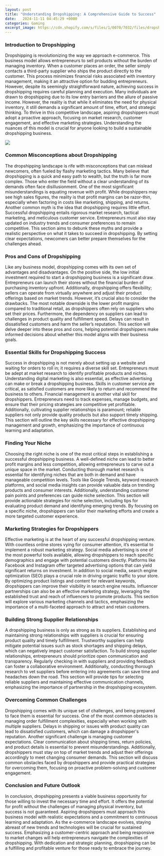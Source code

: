 ```yaml
---
layout: post
title: "Understanding Dropshipping: A Comprehensive Guide to Success"
date:   2024-11-11 04:45:29 +0000
categories: Gaming
excerpt_image: https://cdn.shopify.com/s/files/1/0070/7032/files/dropshipping-explained.jpg?v=1575329767
---
```


### Introduction to Dropshipping
Dropshipping is revolutionizing the way we approach e-commerce. This business model allows entrepreneurs to sell products without the burden of managing inventory. When a customer places an order, the seller simply contacts a third-party supplier who ships the product directly to the customer. This process minimizes financial risks associated with inventory management, making it an attractive option for budding entrepreneurs. However, despite its seemingly straightforward nature, achieving success in dropshipping requires careful planning and execution.
Many individuals are drawn to dropshipping due to its low entry barriers and the allure of passive income. However, the reality is that while it eliminates the need for physical inventory, it still demands a significant amount of time, effort, and strategic thinking. To thrive in this competitive landscape, aspiring dropshippers must adopt a proactive approach, focusing on market research, customer engagement, and effective marketing strategies. Understanding the nuances of this model is crucial for anyone looking to build a sustainable dropshipping business.

![](https://cdn.shopify.com/s/files/1/0070/7032/files/dropshipping-explained.jpg?v=1575329767)
### Common Misconceptions about Dropshipping
The dropshipping landscape is rife with misconceptions that can mislead newcomers, often fueled by flashy marketing tactics. Many believe that dropshipping is a quick and easy path to wealth, but the truth is far more complex. Those who enter the field without a clear understanding of its demands often face disillusionment. One of the most significant misunderstandings is equating revenue with profit. While dropshippers may see high sales figures, the reality is that profit margins can be razor-thin, especially when factoring in costs like marketing, shipping, and returns.
Another common myth is the idea that dropshipping requires little effort. Successful dropshipping entails rigorous market research, tactical marketing, and meticulous customer service. Entrepreneurs must also stay updated on industry trends and consumer preferences to remain competitive. This section aims to debunk these myths and provide a realistic perspective on what it takes to succeed in dropshipping. By setting clear expectations, newcomers can better prepare themselves for the challenges ahead.
### Pros and Cons of Dropshipping
Like any business model, dropshipping comes with its own set of advantages and disadvantages. On the positive side, the low initial investment required to start a dropshipping business is a significant draw. Entrepreneurs can launch their stores without the financial burden of purchasing inventory upfront. Additionally, dropshipping offers flexibility; sellers can operate from virtually anywhere and adjust their product offerings based on market trends.
However, it’s crucial also to consider the drawbacks. The most notable downside is the lower profit margins compared to traditional retail, as dropshippers often rely on suppliers who set their prices. Furthermore, the dependency on suppliers can lead to challenges in product quality and fulfillment speed. Delays can result in dissatisfied customers and harm the seller’s reputation. This section will delve deeper into these pros and cons, helping potential dropshippers make informed decisions about whether this model aligns with their business goals.
### Essential Skills for Dropshipping Success
Success in dropshipping is not merely about setting up a website and waiting for orders to roll in; it requires a diverse skill set. Entrepreneurs must be adept at market research to identify profitable products and niches. Understanding digital marketing is also essential, as effective advertising can make or break a dropshipping business. Skills in customer service are critical, as satisfied customers are more likely to return and recommend the business to others.
Financial management is another vital skill for dropshippers. Entrepreneurs need to track expenses, manage budgets, and ensure that their pricing strategies are competitive yet profitable. Additionally, cultivating supplier relationships is paramount; reliable suppliers not only provide quality products but also support timely shipping. This section will outline the key skills necessary for effective dropshipping management and growth, emphasizing the importance of continuous learning and adaptation.
### Finding Your Niche
Choosing the right niche is one of the most critical steps in establishing a successful dropshipping business. A well-defined niche can lead to better profit margins and less competition, allowing entrepreneurs to carve out a unique space in the market. Conducting thorough market research is essential for identifying niches that are both in demand and have manageable competition levels.
Tools like Google Trends, keyword research platforms, and social media insights can provide valuable data on trending products and consumer interests. Additionally, understanding customer pain points and preferences can guide niche selection. This section will provide actionable strategies for niche selection, including tips for evaluating product demand and identifying emerging trends. By focusing on a specific niche, dropshippers can tailor their marketing efforts and create a more targeted customer experience.
### Marketing Strategies for Dropshippers
Effective marketing is at the heart of any successful dropshipping venture. With countless online stores vying for consumer attention, it’s essential to implement a robust marketing strategy. Social media advertising is one of the most powerful tools available, allowing dropshippers to reach specific demographics and engage with potential customers directly. Platforms like Facebook and Instagram offer targeted advertising options that can yield significant returns on investment.
In addition to social media, search engine optimization (SEO) plays a crucial role in driving organic traffic to your store. By optimizing product listings and content for relevant keywords, dropshippers can improve their visibility in search engine results. Influencer partnerships can also be an effective marketing strategy, leveraging the established trust and reach of influencers to promote products. This section will explore various marketing channels and tactics, emphasizing the importance of a multi-faceted approach to attract and retain customers.
### Building Strong Supplier Relationships
A dropshipping business is only as strong as its suppliers. Establishing and maintaining strong relationships with suppliers is crucial for ensuring product quality and timely fulfillment. Trustworthy suppliers can help mitigate potential issues such as stock shortages and shipping delays, which can negatively impact customer satisfaction. 
To build strong supplier relationships, entrepreneurs should prioritize open communication and transparency. Regularly checking in with suppliers and providing feedback can foster a collaborative environment. Additionally, conducting thorough research to vet suppliers before entering into agreements can save time and headaches down the road. This section will provide tips for selecting reliable suppliers and maintaining effective communication channels, emphasizing the importance of partnership in the dropshipping ecosystem.
### Overcoming Common Challenges
Dropshipping comes with its unique set of challenges, and being prepared to face them is essential for success. One of the most common obstacles is managing order fulfillment complexities, especially when working with multiple suppliers. Delays in shipping or issues with product quality can lead to dissatisfied customers, which can damage a dropshipper's reputation. 
Another significant challenge is managing customer expectations. Clear communication about shipping times, return policies, and product details is essential to prevent misunderstandings. Additionally, dropshippers must stay on top of market trends and adjust their offerings accordingly to meet changing consumer demands. This section will discuss common obstacles faced by dropshippers and provide practical strategies for overcoming them, focusing on proactive problem-solving and customer engagement.
### Conclusion and Future Outlook
In conclusion, dropshipping presents a viable business opportunity for those willing to invest the necessary time and effort. It offers the potential for profit without the challenges of managing physical inventory, but success is not guaranteed. Aspiring dropshippers must approach this business model with realistic expectations and a commitment to continuous learning and adaptation.
As the e-commerce landscape evolves, staying abreast of new trends and technologies will be crucial for sustained success. Emphasizing a customer-centric approach and being responsive to market changes will help entrepreneurs navigate the complexities of dropshipping. With dedication and strategic planning, dropshipping can be a fulfilling and profitable venture for those ready to embrace the journey.